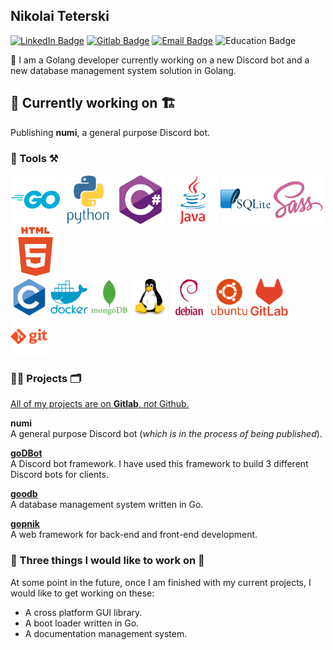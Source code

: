 <link rel="stylesheet" href="https://cdn.jsdelivr.net/gh/devicons/devicon@latest/devicon.min.css">

## Nikolai Teterski
<a href="https://www.linkedin.com/in/nikolai-teterski-a7457015b/"><img src="https://img.shields.io/badge/LinkedIn-blue?logo=linkedin&&logoColor=white&style=flat" alt="LinkedIn Badge"/></a> <a href="https://gitlab.com/teterski"><img src="https://img.shields.io/badge/-Gitlab-orange?logo=gitlab&&logoColor=white&style=flat" alt="Gitlab Badge"/></a> <!-- <a href="https://teter.ski"><img src="https://img.shields.io/badge/Website-teter.ski-inactive?&style=flat" alt="Website Badge"/></a> --> <a href="mailto: nik@teter.ski"><img src="https://img.shields.io/badge/📧-nik@teter.ski-lightgrey?&style=flat" alt="Email Badge"/></a> <a><img src="https://img.shields.io/badge/🎓-Bachelor%20of%20Computing%20Science -- University%20Of%20Alberta-success?&style=flat" alt="Education Badge"/></a>

👋 I am a Golang developer currently working on a new Discord bot and a new database management system solution in Golang.

## 👷 Currently working on 🏗️
Publishing **numi**, a general purpose Discord bot.


### 🧰 Tools ⚒️
<img title="Golang" src="https://raw.githubusercontent.com/devicons/devicon/master/icons/go/go-original-wordmark.svg" height=80/> <img title="Python" src="https://raw.githubusercontent.com/devicons/devicon/master/icons/python/python-original-wordmark.svg" height=80/>
<img title="C Sharp" src="https://raw.githubusercontent.com/devicons/devicon/master/icons/csharp/csharp-original.svg" height=80/>
<img title="Java" src="https://raw.githubusercontent.com/devicons/devicon/master/icons/java/java-original-wordmark.svg" height=80/>
<img title="SQLite" src="https://raw.githubusercontent.com/devicons/devicon/master/icons/sqlite/sqlite-original-wordmark.svg" height=80/>
<img title="Sass CSS" src="https://raw.githubusercontent.com/devicons/devicon/master/icons/sass/sass-original.svg" height=80/>
<img title="HTML5" src="https://raw.githubusercontent.com/devicons/devicon/master/icons/html5/html5-plain-wordmark.svg" height=80/>
<br>
<img title="C" src="https://raw.githubusercontent.com/devicons/devicon/master/icons/c/c-original.svg" height=60/>
<img title="Docker" src="https://raw.githubusercontent.com/devicons/devicon/master/icons/docker/docker-plain-wordmark.svg" height=60/>
<img title="MongoDB" src="https://raw.githubusercontent.com/devicons/devicon/master/icons/mongodb/mongodb-plain-wordmark.svg" height=60/>
<img title="Linux" src="https://raw.githubusercontent.com/devicons/devicon/master/icons/linux/linux-original.svg" height=60/>
<img title="Debian" src="https://raw.githubusercontent.com/devicons/devicon/master/icons/debian/debian-plain-wordmark.svg" height=60/>
<img title="Ubuntu" src="https://raw.githubusercontent.com/devicons/devicon/master/icons/ubuntu/ubuntu-plain-wordmark.svg" height=60/>
<img title="Gitlab" src="https://raw.githubusercontent.com/devicons/devicon/master/icons/gitlab/gitlab-plain-wordmark.svg" height=60/>
<img title="Git" src="https://raw.githubusercontent.com/devicons/devicon/master/icons/git/git-plain-wordmark.svg" height=60/>


### 👨‍💻 Projects 🗂️
<ins>All of my projects are on **Gitlab**, *not* Github.</ins>

**numi**  
A general purpose Discord bot (*which is in the process of being published*).

**[goDBot](https://gitlab.com/teterski-softworks/godbot)**  
A Discord bot framework. I have used this framework to build 3 different Discord bots for clients.

**[goodb](https://gitlab.com/teterski-softworks/goodb)**  
A database management system written in Go.

**[gopnik](https://gitlab.com/teterski-softworks/gopnik)**  
A web framework for back-end and front-end development.


### 🧞 Three things I would like to work on 📑
At some point in the future, once I am finished with my current projects, I would like to get working on these:
- A cross platform GUI library.
- A boot loader written in Go.
- A documentation management system.
